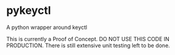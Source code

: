 # pykeyctl
A python wrapper around keyctl

This is currently a Proof of Concept. DO NOT USE THIS CODE IN PRODUCTION. There is still extensive unit testing left to be done. 
